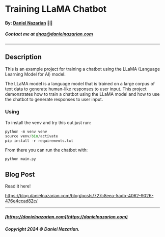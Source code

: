 # Training LLaMA Chatbot
#### By: [Daniel Nazarian](https://www.danielnazarian.com) 🐧👹
##### Contact me at <dnaz@danielnazarian.com>

-------------------------------------------------------

## Description

This is an example project for training a chatbot using the LLaMA (Language Learning Model for AI) model.

The LLaMA model is a language model that is trained on a large corpus of text data to generate human-like responses to user input. This project demonstrates how to train a chatbot using the LLaMA model and how to use the chatbot to generate responses to user input.

### Using

To install the venv and try this out just run:

```python
python -m venv venv
source venv/bin/activate
pip install -r requirements.txt
```

From there you can run the chatbot with:

```python
python main.py
```

## Blog Post

Read it here!

https://blog.danielnazarian.com/blog/posts/727c8eea-5adb-4062-9026-476e4ccad82c/

-------------------------------------------------------
##### [https://danielnazarian.com](https://danielnazarian.com)
##### Copyright 2024 © Daniel Nazarian.

